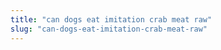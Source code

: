 ```yaml
---
title: "can dogs eat imitation crab meat raw"
slug: "can-dogs-eat-imitation-crab-meat-raw"
---
```


